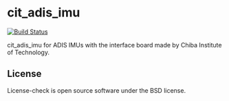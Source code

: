 cit_adis_imu
================

[![Build Status](https://travis-ci.org/open-rdc/adis_imu_drivers.svg?branch=indigo-devel)](https://travis-ci.org/open-rdc/adis_imu_drivers)

cit_adis_imu for ADIS IMUs with the interface board made by Chiba Institute of Technology.

## License
License-check is open source software under the BSD license.
